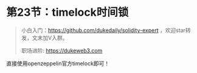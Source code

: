 # 第23节：timelock时间锁

> 小白入门：https://github.com/dukedaily/solidity-expert ，欢迎star转发，文末加V入群。
>
> 职场进阶: https://dukeweb3.com

直接使用openzeppelin官方timelock即可！